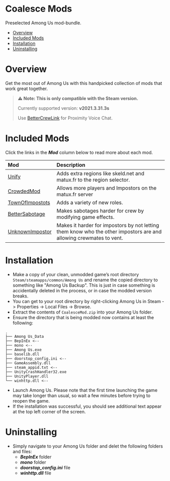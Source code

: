 # Coalesce Mods

Preselected Among Us mod-bundle.

* [Overview](#Overview)
* [Included Mods](#Included-Mods)
* [Installation](#Installation)
* [Uninstalling](#Uninstalling)

# Overview

Get the most out of Among Us with this handpicked collection of
mods that work great together.

>**⚠ Note: This is only compatible with the Steam version.**
>
>Currently supported version: **v2021.3.31.3s**
>
>Use [BetterCrewLink](https://github.com/OhMyGuus/BetterCrewLink) for Proximity Voice Chat.

# Included Mods

Click the links in the ***Mod*** column below to read more about each mod.

|Mod                                                           |Description          |
|:-------------------------------------------------------------|:--------------------|
|[Unify](https://github.com/MoltenMods/Unify)|Adds extra regions like skeld.net and matux.fr to the region selector.|
|[CrowdedMod](https://github.com/MatuxGG/CrowdedMod)|Allows more players and Impostors on the matux.fr server|
|[TownOfImpostots](https://github.com/AJMix/TownOfImpostors)|Adds a variety of new roles.|
|[BetterSabotage](https://github.com/Pandraghon/BetterSabotage)| Makes sabotages harder for crew by modifying game effects.|
|[UnknownImpostor](https://github.com/Pandraghon/UnknownImpostor)|Makes it harder for impostors by not letting them know who the other impostors are and allowing crewmates to vent.|

# Installation

- Make a copy of your clean, unmodded game’s root directory `Steam/steamapps/common/Among Us` and rename the copied directory to something like "Among Us Backup". This is just in case something is accidentally deleted in the process, or in case the modded version breaks.
- You can get to your root directory by right-clicking Among Us in Steam -> Properties -> Local Files -> Browse.
- Extract the contents of `CoalesceMod.zip` into your Among Us folder.
- Ensure the directory that is being modded now contains at least the following:
```
.
├── Among Us_Data
├── BepInEx <--
├── mono <--
├── Among Us.exe
├── baselib.dll
├── doorstop_config.ini <--
├── GameAssembly.dll
├── steam_appid.txt <--
├── UnityCrashHandler32.exe
├── UnityPlayer.dll
└── winhttp.dll <--
```
- Launch Among Us. Please note that the first time launching the game may take longer than usual, so wait a few minutes before trying to reopen the game.
- If the installation was successful, you should see additional text appear at the top left corner of the screen.

# Uninstalling

- Simply navigate to your Among Us folder and delet the following folders and files:
  - ***BepInEx*** folder
  - ***mono*** folder
  - ***doorstop_config.ini*** file
  - ***winhttp.dll*** file

